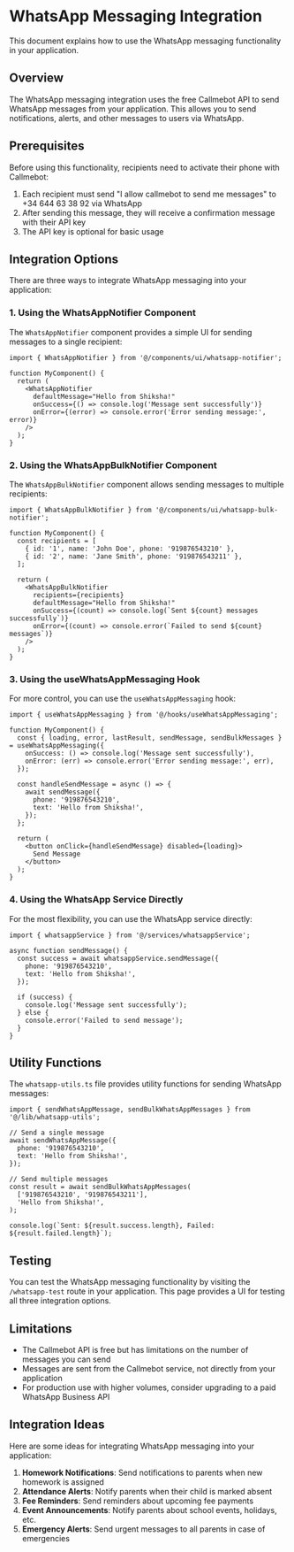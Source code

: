 # WhatsApp Messaging Integration

This document explains how to use the WhatsApp messaging functionality in your application.

## Overview

The WhatsApp messaging integration uses the free Callmebot API to send WhatsApp messages from your application. This allows you to send notifications, alerts, and other messages to users via WhatsApp.

## Prerequisites

Before using this functionality, recipients need to activate their phone with Callmebot:

1. Each recipient must send "I allow callmebot to send me messages" to +34 644 63 38 92 via WhatsApp
2. After sending this message, they will receive a confirmation message with their API key
3. The API key is optional for basic usage

## Integration Options

There are three ways to integrate WhatsApp messaging into your application:

### 1. Using the WhatsAppNotifier Component

The `WhatsAppNotifier` component provides a simple UI for sending messages to a single recipient:

```tsx
import { WhatsAppNotifier } from '@/components/ui/whatsapp-notifier';

function MyComponent() {
  return (
    <WhatsAppNotifier 
      defaultMessage="Hello from Shiksha!"
      onSuccess={() => console.log('Message sent successfully')}
      onError={(error) => console.error('Error sending message:', error)}
    />
  );
}
```

### 2. Using the WhatsAppBulkNotifier Component

The `WhatsAppBulkNotifier` component allows sending messages to multiple recipients:

```tsx
import { WhatsAppBulkNotifier } from '@/components/ui/whatsapp-bulk-notifier';

function MyComponent() {
  const recipients = [
    { id: '1', name: 'John Doe', phone: '919876543210' },
    { id: '2', name: 'Jane Smith', phone: '919876543211' },
  ];

  return (
    <WhatsAppBulkNotifier
      recipients={recipients}
      defaultMessage="Hello from Shiksha!"
      onSuccess={(count) => console.log(`Sent ${count} messages successfully`)}
      onError={(count) => console.error(`Failed to send ${count} messages`)}
    />
  );
}
```

### 3. Using the useWhatsAppMessaging Hook

For more control, you can use the `useWhatsAppMessaging` hook:

```tsx
import { useWhatsAppMessaging } from '@/hooks/useWhatsAppMessaging';

function MyComponent() {
  const { loading, error, lastResult, sendMessage, sendBulkMessages } = useWhatsAppMessaging({
    onSuccess: () => console.log('Message sent successfully'),
    onError: (err) => console.error('Error sending message:', err),
  });

  const handleSendMessage = async () => {
    await sendMessage({
      phone: '919876543210',
      text: 'Hello from Shiksha!',
    });
  };

  return (
    <button onClick={handleSendMessage} disabled={loading}>
      Send Message
    </button>
  );
}
```

### 4. Using the WhatsApp Service Directly

For the most flexibility, you can use the WhatsApp service directly:

```tsx
import { whatsappService } from '@/services/whatsappService';

async function sendMessage() {
  const success = await whatsappService.sendMessage({
    phone: '919876543210',
    text: 'Hello from Shiksha!',
  });

  if (success) {
    console.log('Message sent successfully');
  } else {
    console.error('Failed to send message');
  }
}
```

## Utility Functions

The `whatsapp-utils.ts` file provides utility functions for sending WhatsApp messages:

```tsx
import { sendWhatsAppMessage, sendBulkWhatsAppMessages } from '@/lib/whatsapp-utils';

// Send a single message
await sendWhatsAppMessage({
  phone: '919876543210',
  text: 'Hello from Shiksha!',
});

// Send multiple messages
const result = await sendBulkWhatsAppMessages(
  ['919876543210', '919876543211'],
  'Hello from Shiksha!',
);

console.log(`Sent: ${result.success.length}, Failed: ${result.failed.length}`);
```

## Testing

You can test the WhatsApp messaging functionality by visiting the `/whatsapp-test` route in your application. This page provides a UI for testing all three integration options.

## Limitations

- The Callmebot API is free but has limitations on the number of messages you can send
- Messages are sent from the Callmebot service, not directly from your application
- For production use with higher volumes, consider upgrading to a paid WhatsApp Business API

## Integration Ideas

Here are some ideas for integrating WhatsApp messaging into your application:

1. **Homework Notifications**: Send notifications to parents when new homework is assigned
2. **Attendance Alerts**: Notify parents when their child is marked absent
3. **Fee Reminders**: Send reminders about upcoming fee payments
4. **Event Announcements**: Notify parents about school events, holidays, etc.
5. **Emergency Alerts**: Send urgent messages to all parents in case of emergencies